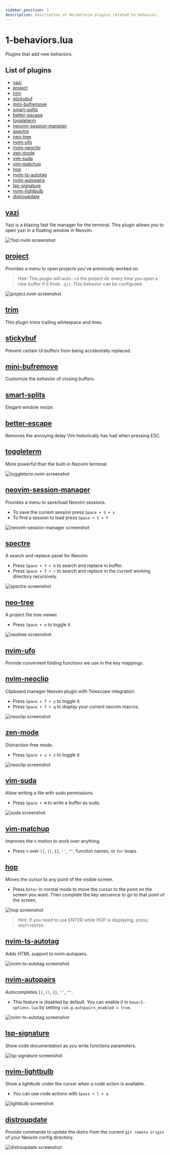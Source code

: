 ```yaml
---
sidebar_position: 1
description: Description of Normalnvim plugins related to behavior.
---
```


# 1-behaviors.lua
Plugins that add new behaviors.

## List of plugins

- [yazi](#yazi)
- [project](#project)
- [trim](#trim)
- [stickybuf](#stickybuf)
- [mini-bufremove](#mini-bufremove)
- [smart-splits](#smart-splits)
- [better-escape](#better-escape)
- [toggleterm](#toggleterm)
- [neovim-session-manager](#neovim-session-manager)
- [spectre](#spectre)
- [neo-tree](#neo-tree)
- [nvim-ufo](#nvim-ufo)
- [nvim-neoclip](#nvim-neoclip)
- [zen-mode](#zen-mode)
- [vim-suda](#vim-suda)
- [vim-matchup](#vim-matchup)
- [hop](#hop)
- [nvim-ts-autotag](#nvim-ts-autotag)
- [nvim-autopairs](#nvim-autopairs)
- [lsp-signature](#lsp-signature)
- [nvim-lightbulb](#nvim-lightbulb)
- [distroupdate](#distroupdate)


## [yazi](https://github.com/mikavilpas/yazi.nvim)
Yazi is a blazing fast file manager for the terminal. This plugin allows you to open yazi in a floating window in Neovim.

![Yazi.nvim screenshot](/img/screenshots/config/behaviors/yazi.webp)

## [project](https://github.com/Zeioth/project.nvim)
Provides a menu to open projects you've previously worked on.

> Hint: This plugin  will auto `:cd` the project dir
every time you open a new buffer if it finds `.git`.
This behavior can be configured.

![project.nvim screenshot](/img/screenshots/config/behaviors/project.webp)

## [trim](https://github.com/cappyzawa/trim.nvim)
This plugin trims trailing whitespace and lines.

## [stickybuf](https://github.com/stevearc/stickybuf.nvim)
Prevent certain UI buffers from being accidentally replaced.

## [mini-bufremove](https://github.com/echasnovski/mini.bufremove)
Customize the behavior of closing buffers.

## [smart-splits](https://github.com/mrjones2014/smart-splits.nvim)
Elegant window resize.

## [better-escape](https://github.com/max397574/better-escape.nvim)
Removes the annoying delay Vim historically has had when pressing ESC.

## [toggleterm](https://github.com/akinsho/toggleterm.nvim)
More powerful than the built-in Neovim terminal.

![toggleterm.nvim screenshot](/img/screenshots/config/behaviors/toggleterm.webp)

## [neovim-session-manager](https://github.com/Shatur/neovim-session-manager)
Provides a menu to save/load Neovim sessions.

* To save the current session press `Space + S + s`
* To find a session to load press `Space + S + f`

![neovim-session-manager screenshot](/img/screenshots/config/behaviors/session-manager.webp)

## [spectre](https://github.com/nvim-pack/nvim-spectre)
A search and replace panel for Neovim.

* Press `Space + f + b` to search and replace in buffer.
* Press `Space + f + r` to search and replace in the current working directory recursively.

![spectre screenshot](/img/screenshots/config/behaviors/spectre.webp)

## [neo-tree](https://github.com/nvim-neo-tree/neo-tree.nvim)
A project file tree viewer.

* Press `Space + e` to toggle it.

![neotree screenshot](/img/screenshots/config/behaviors/neotree.webp)

## [nvim-ufo](https://github.com/kevinhwang91/nvim-ufo)
Provide convenient folding functions we use in the key mappings.

## [nvim-neoclip](https://github.com/AckslD/nvim-neoclip.lua)
Clipboard manager Neovim plugin with Telescope integration.

* Press `Space + f + y` to toggle it.
* Press `Space + f + q` to display your current neovim macros.

![neoclip screenshot](/img/screenshots/config/behaviors/neoclip.webp)

## [zen-mode](https://github.com/folke/zen-mode.nvim)
Distraction-free mode.

* Press `Space + u + z` to toggle it.

![neoclip screenshot](/img/screenshots/config/behaviors/zen-mode.webp)

## [vim-suda](https://github.com/lambdalisue/vim-suda)
Allow writing a file with sudo permissions.

* Press `Space + W` to write a buffer as sudo.

![suda screenshot](/img/screenshots/config/behaviors/suda.webp)

## [vim-matchup](https://github.com/andymass/vim-matchup)
Improves the `%` motion to work over anything.

* Press `%` over `[]`, `()`, `{}`, `''`, `""`, function names, or `for` loops.

## [hop](https://github.com/phaazon/hop.nvim)
Moves the cursor to any point of the visible screen.

* Press `Enter` in normal mode to move the cursor to the point on the screen you want. Then complete the key secuence to go to that point of the screen.

![hop screenshot](/img/screenshots/config/behaviors/hop.webp)

> Hint: If you need to use ENTER while HOP is displaying, press, `SHIFT+ENTER`.

## [nvim-ts-autotag](https://github.com/windwp/nvim-ts-autotag)
Adds HTML support to nvim-autopairs.

![nvim-ts-autotag screenshot](/img/screenshots/config/behaviors/nvim-ts-autotag.webp)

## [nvim-autopairs](https://github.com/windwp/nvim-autopairs)
Autocompletes `[]`, `()`, `{}`, `''`, `""`.

* This feature is disabled by default. You can enable it in `base/1-options.lua` by setting `vim.g.autopairs_enabled = true`.

![nvim-ts-autotag screenshot](/img/screenshots/config/behaviors/nvim-autopairs.webp)

## [lsp-signature](https://github.com/ray-x/lsp_signature.nvim)
Show code documentation as you write functions parameters.

![lsp signature screenshot](/img/screenshots/config/behaviors/lsp-signature.webp)

## [nvim-lightbulb](https://github.com/kosayoda/nvim-lightbulb)
Show a lightbulb under the cursor when a code action is available.

* You can use code actions with `Space + l + a`

![lightbulb screenshot](/img/screenshots/config/behaviors/lightbulb.webp)

## [distroupdate](https://github.com/Zeioth/distroupdate.nvim)
Provide commands to update the distro from the current `git remote origin` of your Neovim config directory.

![distroupdate screenshot](/img/screenshots/config/behaviors/distroupdate.webp)

